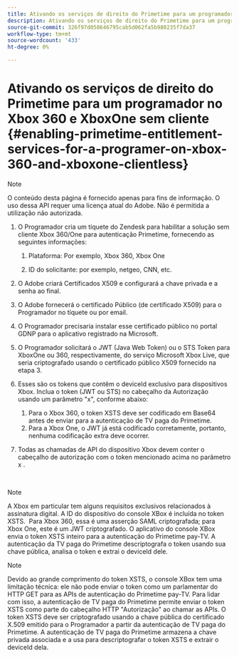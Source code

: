 ```yaml
---
title: Ativando os serviços de direito do Primetime para um programador no Xbox 360 e XboxOne sem cliente
description: Ativando os serviços de direito do Primetime para um programador no Xbox 360 e XboxOne sem cliente
source-git-commit: 326f97d058646795cab5d062fa5b980235f7da37
workflow-type: tm+mt
source-wordcount: '433'
ht-degree: 0%

---
```



# Ativando os serviços de direito do Primetime para um programador no Xbox 360 e XboxOne sem cliente {#enabling-primetime-entitlement-services-for-a-programer-on-xbox-360-and-xboxone-clientless}

>[!NOTE]
>
>O conteúdo desta página é fornecido apenas para fins de informação. O uso dessa API requer uma licença atual do Adobe. Não é permitida a utilização não autorizada.




1. O Programador cria um tíquete do Zendesk para habilitar a solução sem cliente Xbox 360/One para autenticação Primetime, fornecendo as seguintes informações:

   1. Plataforma: Por exemplo, Xbox 360, Xbox One

   1. ID do solicitante: por exemplo, netgeo, CNN, etc.

1. O Adobe criará Certificados X509 e configurará a chave privada e a senha ao final.

1. O Adobe fornecerá o certificado Público (de certificado X509) para o Programador no tíquete ou por email.

1. O Programador precisaria instalar esse certificado público no portal GDNP para o aplicativo registrado na Microsoft.

1. O Programador solicitará o JWT (Java Web Token) ou o STS Token para XboxOne ou 360, respectivamente, do serviço Microsoft Xbox Live, que seria criptografado usando o certificado público X509 fornecido na etapa 3.

1. Esses são os tokens que contêm o deviceId exclusivo para dispositivos Xbox. Inclua o token (JWT ou STS) no cabeçalho da Autorização usando um parâmetro &quot;x&quot;, conforme abaixo:

   1. Para o Xbox 360, o token XSTS deve ser codificado em Base64 antes de enviar para a autenticação de TV paga do Primetime.
   1. Para a Xbox One, o JWT já está codificado corretamente, portanto, nenhuma codificação extra deve ocorrer. 

1. Todas as chamadas de API do dispositivo Xbox devem conter o cabeçalho de autorização com o token mencionado acima no parâmetro x .

 

>[!NOTE]
>
>A Xbox em particular tem alguns requisitos exclusivos relacionados à assinatura digital. A ID do dispositivo do console XBox é incluída no token XSTS.  Para Xbox 360, essa é uma asserção SAML criptografada; para Xbox One, este é um JWT criptografado. O aplicativo do console XBox envia o token XSTS inteiro para a autenticação do Primetime pay-TV. A autenticação da TV paga do Primetime descriptografa o token usando sua chave pública, analisa o token e extrai o deviceId dele.

>[!NOTE]
>
>Devido ao grande comprimento do token XSTS, o console XBox tem uma limitação técnica: ele não pode enviar o token como um parlamentar do HTTP GET para as APIs de autenticação do Primetime pay-TV. Para lidar com isso, a autenticação de TV paga do Primetime permite enviar o token XSTS como parte do cabeçalho HTTP &quot;Autorização&quot; ao chamar as APIs. O token XSTS deve ser criptografado usando a chave pública do certificado X.509 emitido para o Programador a partir da autenticação de TV paga do Primetime. A autenticação de TV paga do Primetime armazena a chave privada associada e a usa para descriptografar o token XSTS e extrair o deviceId dela.  


